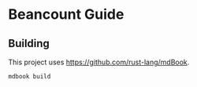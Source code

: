 # Beancount Guide

## Building
This project uses <https://github.com/rust-lang/mdBook>.
```
mdbook build
```
